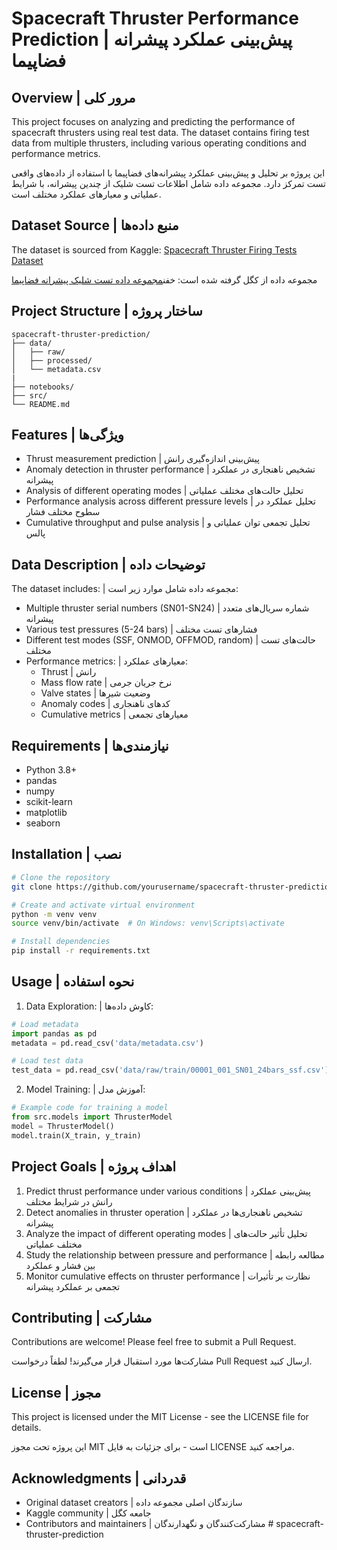 # Spacecraft Thruster Performance Prediction | پیش‌بینی عملکرد پیشرانه فضاپیما

## Overview | مرور کلی
This project focuses on analyzing and predicting the performance of spacecraft thrusters using real test data. The dataset contains firing test data from multiple thrusters, including various operating conditions and performance metrics.

این پروژه بر تحلیل و پیش‌بینی عملکرد پیشرانه‌های فضاپیما با استفاده از داده‌های واقعی تست تمرکز دارد. مجموعه داده شامل اطلاعات تست شلیک از چندین پیشرانه، با شرایط عملیاتی و معیارهای عملکرد مختلف است.

## Dataset Source | منبع داده‌ها
The dataset is sourced from Kaggle: [Spacecraft Thruster Firing Tests Dataset](https://www.kaggle.com/datasets/patrickfleith/spacecraft-thruster-firing-tests-dataset)

مجموعه داده از کگل گرفته شده است: خفن[مجموعه داده تست شلیک پیشرانه فضاپیما](https://www.kaggle.com/datasets/patrickfleith/spacecraft-thruster-firing-tests-dataset)

## Project Structure | ساختار پروژه
```
spacecraft-thruster-prediction/
├── data/
│   ├── raw/           
│   ├── processed/     
│   └── metadata.csv 
|  
├── notebooks/         
├── src/              
└── README.md         
```

## Features | ویژگی‌ها
- Thrust measurement prediction | پیش‌بینی اندازه‌گیری رانش
- Anomaly detection in thruster performance | تشخیص ناهنجاری در عملکرد پیشرانه
- Analysis of different operating modes | تحلیل حالت‌های مختلف عملیاتی
- Performance analysis across different pressure levels | تحلیل عملکرد در سطوح مختلف فشار
- Cumulative throughput and pulse analysis | تحلیل تجمعی توان عملیاتی و پالس

## Data Description | توضیحات داده
The dataset includes: | مجموعه داده شامل موارد زیر است:
- Multiple thruster serial numbers (SN01-SN24) | شماره سریال‌های متعدد پیشرانه
- Various test pressures (5-24 bars) | فشارهای تست مختلف
- Different test modes (SSF, ONMOD, OFFMOD, random) | حالت‌های تست مختلف
- Performance metrics: | معیارهای عملکرد:
  - Thrust | رانش
  - Mass flow rate | نرخ جریان جرمی
  - Valve states | وضعیت شیرها
  - Anomaly codes | کدهای ناهنجاری
  - Cumulative metrics | معیارهای تجمعی

## Requirements | نیازمندی‌ها
- Python 3.8+
- pandas
- numpy
- scikit-learn
- matplotlib
- seaborn

## Installation | نصب
```bash
# Clone the repository
git clone https://github.com/yourusername/spacecraft-thruster-prediction.git

# Create and activate virtual environment
python -m venv venv
source venv/bin/activate  # On Windows: venv\Scripts\activate

# Install dependencies
pip install -r requirements.txt
```

## Usage | نحوه استفاده
1. Data Exploration: | کاوش داده‌ها:
```python
# Load metadata
import pandas as pd
metadata = pd.read_csv('data/metadata.csv')

# Load test data
test_data = pd.read_csv('data/raw/train/00001_001_SN01_24bars_ssf.csv')
```

2. Model Training: | آموزش مدل:
```python
# Example code for training a model
from src.models import ThrusterModel
model = ThrusterModel()
model.train(X_train, y_train)
```

## Project Goals | اهداف پروژه
1. Predict thrust performance under various conditions | پیش‌بینی عملکرد رانش در شرایط مختلف
2. Detect anomalies in thruster operation | تشخیص ناهنجاری‌ها در عملکرد پیشرانه
3. Analyze the impact of different operating modes | تحلیل تأثیر حالت‌های مختلف عملیاتی
4. Study the relationship between pressure and performance | مطالعه رابطه بین فشار و عملکرد
5. Monitor cumulative effects on thruster performance | نظارت بر تأثیرات تجمعی بر عملکرد پیشرانه

## Contributing | مشارکت
Contributions are welcome! Please feel free to submit a Pull Request.

مشارکت‌ها مورد استقبال قرار می‌گیرند! لطفاً درخواست Pull Request ارسال کنید.

## License | مجوز
This project is licensed under the MIT License - see the LICENSE file for details.

این پروژه تحت مجوز MIT است - برای جزئیات به فایل LICENSE مراجعه کنید.

## Acknowledgments | قدردانی
- Original dataset creators | سازندگان اصلی مجموعه داده
- Kaggle community | جامعه کگل
- Contributors and maintainers | مشارکت‌کنندگان و نگهدارندگان
#   s p a c e c r a f t - t h r u s t e r - p r e d i c t i o n  
 